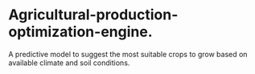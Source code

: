 # Agricultural-production-optimization-engine.
A predictive model to suggest the most suitable crops to grow based on available climate and soil conditions.
